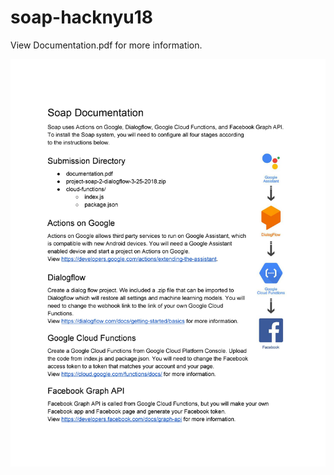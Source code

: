 # soap-hacknyu18

View Documentation.pdf for more information. 

![img](https://raw.githubusercontent.com/shadowninjazx/soap-hacknyu18/master/soap-documentation.jpg)
